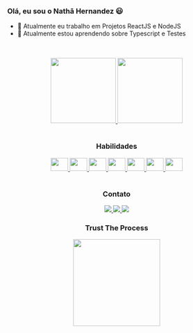 ### Olá, eu sou o Nathã Hernandez 😃

- 🔭 Atualmente eu trabalho em Projetos ReactJS e NodeJS
- 🌱 Atualmente estou aprendendo sobre Typescript e Testes

<br>

<!-- ### Hello, I'm Nathã Hernandez 😃
- 👨‍💻 I'm a former Computer Engineering student, currently focused on web development.
- 🔭 I’m currently working on ReactJS and NodeJS Projects
- 🌱 I’m currently learning Typescript and Tests
-->
<br>

<div align="center" display="inline-block">
  <a href="https://github.com/natha6dev">
    <img height="150em" src="https://github-readme-stats.vercel.app/api?username=natha6dev&show_icons=true&theme=graywhite&include_all_commits=true&count_private=true"/>
    <img height="150em" src="https://github-readme-stats.vercel.app/api/top-langs/?username=natha6dev&layout=compact&langs_count=7&theme=graywhite"/>
  </a>
</div>
      
<br>
    
<div align="center" display="inline-block">
  <h3>Habilidades <!--/ Skills --></h3>
    <a href="https://www.javascript.com/" alt="Javascript">
      <img height="30" width="40" src="https://cdn.jsdelivr.net/gh/devicons/devicon/icons/javascript/javascript-original.svg" />
    </a>
    <a href="https://reactjs.org/" alt="ReactJS">
      <img height="30" width="40" src="https://cdn.jsdelivr.net/gh/devicons/devicon/icons/react/react-original-wordmark.svg" /> 
    </a>
    <a href="https://developer.mozilla.org/en-US/docs/Glossary/HTML5" alt="HTML5">
      <img height="30" width="40" src="https://cdn.jsdelivr.net/gh/devicons/devicon/icons/html5/html5-original.svg" />      
    </a>
    <a href="https://www.w3.org/Style/CSS/Overview.en.html" alt="CSS3">
      <img height="30" width="40" src="https://cdn.jsdelivr.net/gh/devicons/devicon/icons/css3/css3-original.svg" />     
    </a>
    <a href="https://getbootstrap.com/" alt="Bootstrap">
      <img height="30" width="40" src="https://cdn.jsdelivr.net/gh/devicons/devicon/icons/bootstrap/bootstrap-original.svg" />     
    </a>
    <a href="https://nodejs.org/en/" alt="NodeJS">
      <img height="30" width="40" src="https://cdn.jsdelivr.net/gh/devicons/devicon/icons/nodejs/nodejs-original.svg" />     
    </a>
    <a href="https://www.typescriptlang.org/" alt="Typescript">
      <img height="30" width="40" src="https://cdn.jsdelivr.net/gh/devicons/devicon/icons/typescript/typescript-original.svg" />    
    </a>
</div>

<br>

<div align="center">
  <h3>Contato <!--/ Social --> </h3>
  <adress>
    <a href="mailto:nathasixth6@gmail.com">
      <img src="https://img.shields.io/badge/Gmail-D14836?style=for-the-badge&logo=gmail&logoColor=white" />
    <a>
    <a href="https://www.linkedin.com/in/nath%C3%A3-hernandez-8555b4228/">
      <img src="https://img.shields.io/badge/LinkedIn-0077B5?style=for-the-badge&logo=linkedin&logoColor=white" />
    </a>
    <a href="https://www.instagram.com/natha.img/">
      <img src="https://img.shields.io/badge/Instagram-E4405F?style=for-the-badge&logo=instagram&logoColor=white" />
    </a>
  </adress>
</div>

<div align="center">
  <h3> Trust The Process</h3>
  <img height="200em" src="https://cdn.dribbble.com/users/743832/screenshots/3834718/day25-26_teacup_tx.gif"/>
</div>
